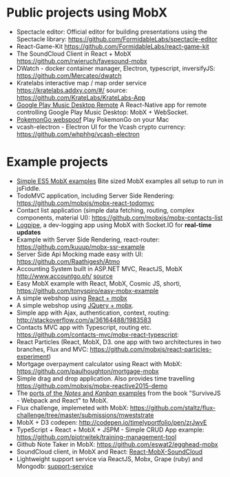 # Public projects using MobX

* Spectacle editor: Official editor for building presentations using the Spectacle library: https://github.com/FormidableLabs/spectacle-editor
* React-Game-Kit https://github.com/FormidableLabs/react-game-kit
* The SoundCloud Client in React + MobX https://github.com/rwieruch/favesound-mobx
* DWatch - docker container manager, Electron, typescript, inversifyJS: https://github.com/Mercateo/dwatch
* Kratelabs interactive map / map order service https://kratelabs.addxy.com/#/ source: https://github.com/KrateLabs/KrateLabs-App
* [Google Play Music Desktop Remote](https://github.com/GPMDP/google-play-music-desktop-remote) A React-Native app for remote controlling Google Play Music Desktop: MobX + WebSocket.
* [PokemonGo webspoof](https://github.com/iam4x/pokemongo-webspoof/) Play PokemonGo on your Mac
* vcash-electron - Electron UI for the Vcash crypto currency: https://github.com/whphhg/vcash-electron

# Example projects

* [Simple ES5 MobX examples](https://github.com/mattruby/mobx-examples) Bite sized MobX examples all setup to run in jsFiddle.
* TodoMVC application, including Server Side Rendering: https://github.com/mobxjs/mobx-react-todomvc
* Contact list application (simple data fetching, routing, complex components, material UI): https://github.com/mobxjs/mobx-contacts-list
* [Logpipe](https://github.com/jeffijoe/logpipe-server), a dev-logging app using MobX with Socket.IO for **real-time updates**
* Example with Server Side Rendering, react-router: https://github.com/kuuup/mobx-ssr-example
* Server Side Api Mocking made easy with UI: https://github.com/Raathigesh/Atmo
* Accounting System built in ASP.NET MVC, ReactJS, MobX http://www.accountgo.ph/ [source](https://github.com/AccountGo/accountgo)
* Easy MobX example with React, MobX, Cosmic JS, shorti,  https://github.com/tonyspiro/easy-mobx-example
* A simple webshop using [React + mobx](https://jsfiddle.net/mweststrate/46vL0phw)
* A simple webshop using [JQuery + mobx](http://jsfiddle.net/mweststrate/vxn7qgdw).
* Simple app with Ajax, authentication, context, routing: http://stackoverflow.com/a/36164488/1983583
* Contacts MVC app with Typescript, routing etc. https://github.com/contacts-mvc/mobx-react-typescript:
* React Particles (React, MobX, D3. one app with two architectures in two branches, Flux and MVC: https://github.com/mobxjs/react-particles-experiment)
* Mortgage overpayment calculator using React with MobX: https://github.com/paulhoughton/mortgage-mobx
* Simple drag and drop application. Also provides time travelling https://github.com/mobxjs/mobx-reactive2015-demo
* The [ports of the _Notes_ and _Kanban_ examples](https://github.com/survivejs/mobx-demo) from the book "SurviveJS - Webpack and React" to MobX.
* Flux challenge, implemeted with MobX: https://github.com/staltz/flux-challenge/tree/master/submissions/mweststrate
* MobX + D3 codepen: http://codepen.io/timelyportfolio/pen/zrJwvE
* TypeScript + React + MobX + JSPM - Simple CRUD App example: https://github.com/piotrwitek/training-management-tool
* Github Note Taker in MobX: https://github.com/eswat2/egghead-mobx
* SoundCloud client, in MobX and React: [React-MobX-SoundCloud](https://github.com/rwieruch/react-mobx-soundcloud)
* Lightweight support service via ReactJS, Mobx, Grape (ruby) and Mongodb: [support-service](https://github.com/ifokeev/support-service)